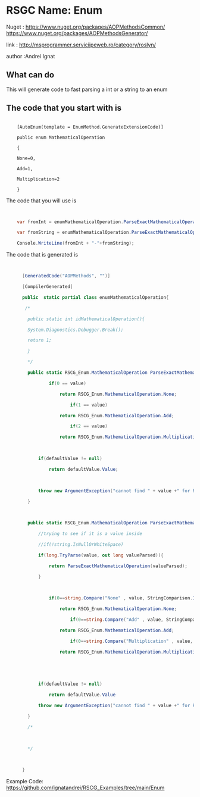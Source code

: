 # RSGC Name: Enum

Nuget :
    https://www.nuget.org/packages/AOPMethodsCommon/
    https://www.nuget.org/packages/AOPMethodsGenerator/


link : http://msprogrammer.serviciipeweb.ro/category/roslyn/ 


author :Andrei Ignat


## What can do

This will generate code to fast parsing a int or a string to an enum

## The code that you start with is 

```

    [AutoEnum(template = EnumMethod.GenerateExtensionCode)]

    public enum MathematicalOperation

    {

    None=0,

    Add=1,

    Multiplication=2

    }
```

The code that you will use is

```csharp


    var fromInt = enumMathematicalOperation.ParseExactMathematicalOperation(1);

    var fromString = enumMathematicalOperation.ParseExactMathematicalOperation("add");

    Console.WriteLine(fromInt + "-"+fromString);

```

The code that is generated is
```csharp


      [GeneratedCode("AOPMethods", "")] 

      [CompilerGenerated]

      public  static partial class enumMathematicalOperation{ 

       /*

        public static int idMathematicalOperation(){

        System.Diagnostics.Debugger.Break();

        return 1;

        }

        */

        public static RSCG_Enum.MathematicalOperation ParseExactMathematicalOperation(this long value, RSCG_Enum.MathematicalOperation? defaultValue = null){

                if(0 == value)

                    return RSCG_Enum.MathematicalOperation.None;

                        if(1 == value)

                    return RSCG_Enum.MathematicalOperation.Add;

                        if(2 == value)

                    return RSCG_Enum.MathematicalOperation.Multiplication;

            

            if(defaultValue != null)

                return defaultValue.Value;

    

            throw new ArgumentException("cannot find " + value +" for RSCG_Enum.MathematicalOperation  ");

        }

       

        public static RSCG_Enum.MathematicalOperation ParseExactMathematicalOperation(this string value, RSCG_Enum.MathematicalOperation? defaultValue = null){

            //trying to see if it is a value inside

            //if(!string.IsNullOrWhiteSpace)

            if(long.TryParse(value, out long valueParsed)){

                return ParseExactMathematicalOperation(valueParsed);

            }

    

                if(0==string.Compare("None" , value, StringComparison.InvariantCultureIgnoreCase))

                    return RSCG_Enum.MathematicalOperation.None;

                        if(0==string.Compare("Add" , value, StringComparison.InvariantCultureIgnoreCase))

                    return RSCG_Enum.MathematicalOperation.Add;

                        if(0==string.Compare("Multiplication" , value, StringComparison.InvariantCultureIgnoreCase))

                    return RSCG_Enum.MathematicalOperation.Multiplication;

            

    

            if(defaultValue != null)

                return defaultValue.Value

            throw new ArgumentException("cannot find " + value +" for RSCG_Enum.MathematicalOperation  ");

        }

        /*

        

        */

        

      }

```


Example Code: <a href="https://github.com/ignatandrei/RSCG_Examples/tree/main/Enum" rel="noopener" target="_blank">https://github.com/ignatandrei/RSCG_Examples/tree/main/Enum</a>

